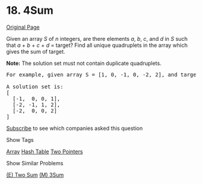 # 18. 4Sum

[Original Page](https://leetcode.com/problems/4sum/)

Given an array _S_ of _n_ integers, are there elements _a_, _b_, _c_, and _d_ in _S_ such that _a_ + _b_ + _c_ + _d_ = target? Find all unique quadruplets in the array which gives the sum of target.

**Note:** The solution set must not contain duplicate quadruplets.

<pre>For example, given array S = [1, 0, -1, 0, -2, 2], and target = 0.

A solution set is:
[
  [-1,  0, 0, 1],
  [-2, -1, 1, 2],
  [-2,  0, 0, 2]
]
</pre>

<div>

[Subscribe](/subscribe/) to see which companies asked this question

</div>

<div>

<div id="tags" class="btn btn-xs btn-warning">Show Tags</div>

<span class="hidebutton">[Array](/tag/array/) [Hash Table](/tag/hash-table/) [Two Pointers](/tag/two-pointers/)</span></div>

<div>

<div id="similar" class="btn btn-xs btn-warning">Show Similar Problems</div>

<span class="hidebutton">[(E) Two Sum](/problems/two-sum/) [(M) 3Sum](/problems/3sum/)</span></div>